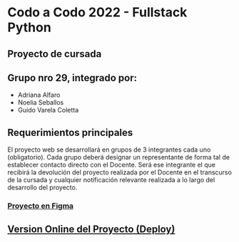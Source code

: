 # Codo a Codo 2022 - Fullstack Python
## Proyecto de cursada
## Grupo nro 29, integrado por:
<ul>
    <li> Adriana Alfaro
    <li> Noelia Seballos
    <li> Guido Varela Coletta
</ul>

## Requerimientos principales
El proyecto web se desarrollará en grupos de 3 integrantes cada uno (obligatorio). Cada grupo deberá designar un representante de forma tal de establecer contacto directo con el Docente. Será ese integrante el que recibirá la devolución del proyecto realizada por el Docente en el transcurso de la cursada y cualquier notificación relevante realizada a lo largo del desarrollo del proyecto.

### <a href="https://www.figma.com/file/lLQPb3R0nRo9IG244C8GNz/Proyecto-Curso-Python?node-id=0%3A1">Proyecto en Figma</a>

## <a href="https://codo2022-python.netlify.app/"> Version Online del Proyecto (Deploy) </a>






